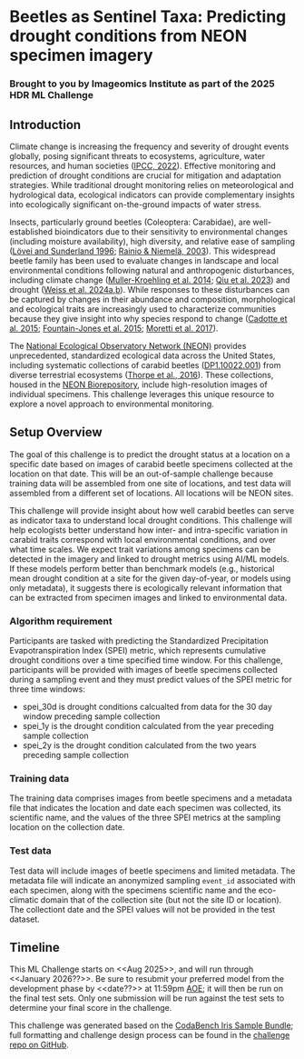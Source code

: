 # Beetles as Sentinel Taxa: Predicting drought conditions from NEON specimen imagery
### Brought to you by Imageomics Institute as part of the 2025 HDR ML Challenge

## Introduction 

Climate change is increasing the frequency and severity of drought events globally, posing significant threats to ecosystems, agriculture, water resources, and human societies ([IPCC, 2022](https://www.ipcc.ch/report/ar6/wg2/)). Effective monitoring and prediction of drought conditions are crucial for mitigation and adaptation strategies. While traditional drought monitoring relies on meteorological and hydrological data, ecological indicators can provide complementary insights into ecologically significant on-the-ground impacts of water stress.

Insects, particularly ground beetles (Coleoptera: Carabidae), are well-established bioindicators due to their sensitivity to environmental changes (including moisture availability), high diversity, and relative ease of sampling ([Lövei and Sunderland 1996](https://doi.org/10.1146/annurev.en.41.010196.001311); [Rainio & Niemelä, 2003](https://doi.org/10.1023/A:1022412617568)). This widespread beetle family has been used to evaluate changes in landscape and local environmental conditions following natural and anthropogenic disturbances, including climate change ([Muller-Kroehling et al. 2014](https://www.zobodat.at/pdf/Angewandte-Carabidologie_10_0097-0100.pdf); [Qiu et al. 2023](https://doi.org/10.1111/geb.13670)) and drought ([Weiss et al. 2024a](https://doi.org/10.1007/s10980-024-01920-1),[b](https://doi.org/10.1111/ecog.07020)). While responses to these disturbances can be captured by changes in their abundance and composition, morphological and ecological traits are increasingly used to characterize communities because they give insight into why species respond to change ([Cadotte et al. 2015](https://doi.org/10.1016/j.tree.2015.07.001); [Fountain-Jones et al. 2015](https://doi.org/10.1111/een.12158); [Moretti et al. 2017](https://doi.org/10.1111/1365-2435.12776)).

The [National Ecological Observatory Network (NEON)](https://www.neonscience.org/) provides unprecedented, standardized ecological data across the United States, including systematic collections of carabid beetles ([DP1.10022.001](https://data.neonscience.org/data-products/DP1.10022.001)) from diverse terrestrial ecosystems ([Thorpe et al., 2016]( https://doi.org/10.1002/ecs2.1627)). These collections, housed in the [NEON Biorepository](https://biorepo.neonscience.org), include high-resolution images of individual specimens. This challenge leverages this unique resource to explore a novel approach to environmental monitoring.

## Setup Overview
The goal of this challenge is to predict the drought status at a location on a specific date based on images of carabid beetle specimens collected at the location on that date. This will be an out-of-sample challenge because training data will be assembled from one site of locations, and test data will assembled from a different set of locations. All locations will be NEON sites.

This challenge will provide insight about how well carabid beetles can serve as indicator taxa to understand local drought conditions. This challenge will help ecologists better understand how inter- and intra-specific variation in carabid traits correspond with local environmental conditions, and over what time scales. We expect trait variations among specimens can be detected in the imagery and linked to drought metrics using AI/ML models. If these models perform better than benchmark models (e.g., historical mean drought condition at a site for the given day-of-year, or models using only metadata), it suggests there is ecologically relevant information that can be extracted from specimen images and linked to environmental data.

### Algorithm requirement
Participants are tasked with predicting the Standardized Precipitation Evapotranspiration Index (SPEI) metric, which represents cumulative drought conditions over a time specified time window. For this challenge, participants will be provided with images of beetle specimens collected during a sampling event and they must predict values of the SPEI metric for three time windows:

- spei_30d is drought conditions calcualted from data for the 30 day window preceding sample collection
- spei_1y is the drought condition calculated from the year preceding sample collection
- spei_2y is the drought condition calculated from the two years preceding sample collection

### Training data
The training data comprises images from beetle specimens and a metadata file that indicates the location and date each specimen was collected, its scientific name, and the values of the three SPEI metrics at the sampling location on the collection date. 

### Test data
Test data will include images of beetle specimens and limited metadata. The metadata file will indicate an anonymized sampling `event_id` associated with each specimen, along with the specimens scientific name and the eco-climatic domain that of the collection site (but not the site ID or location). The collectiont date and the SPEI values will not be provided in the test dataset.  

## Timeline

This ML Challenge starts on <<Aug 2025>>, and will run through <<January 2026??>>. Be sure to resubmit your preferred model from the development phase by <<date??>> at 11:59pm [AOE](https://www.timeanddate.com/time/zones/aoe); it will then be run on the final test sets. Only one submission will be run against the test sets to determine your final score in the challenge.


This challenge was generated based on the [CodaBench Iris Sample Bundle](https://github.com/codalab/competition-examples/tree/master/codabench/iris/bundle); full formatting and challenge design process can be found in the [challenge repo on GitHub](https://github.com/Imageomics/HDR-SMood-Challenge).
